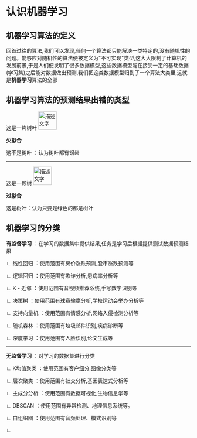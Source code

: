 # 认识机器学习
## 机器学习算法的定义
回首过往的算法,我们可以发现,任何一个算法都只能解决一类特定的,没有随机性的问题。能够应对随机性的算法便被定义为"不可实现"类型,这大大限制了计算机的发展前景,于是人们便发明了很多数据模型,这些数据模型能在接受一定的基础数据(学习集)之后能对数据做出预测,我们把这类数据模型归到了一个算法大类里,这就是**机器学习**算法的全部
## 机器学习算法的预测结果出错的类型
这是一片树叶
<img src="https://github.com/user-attachments/assets/10949583-4951-4f98-8f71-3504b96ed492" alt="描述文字" width="50" height="50" />


**欠拟合**

这不是树叶 ：认为树叶都有锯齿

---

这是一颗树
<img src="https://github.com/user-attachments/assets/29c8ec4a-29f5-4002-a4f5-4f0dbbd30f7d" alt="描述文字" width="50" height="50" />

**过拟合**

这是树叶：认为只要是绿色的都是树叶

## 机器学习的分类

**有监督学习** ：在学习的数据集中提供结果,任务是学习后根据提供测试数据预测结果

   ∟ 线性回归 ：使用范围有房价涨跌预测,股市涨跌预测等
  
   ∟ 逻辑回归 ：使用范围有欺诈分析,患病率分析等
  
   ∟ K - 近邻 ：使用范围有音视频推荐系统,手写数字识别等

   ∟ 决策树 ：使用范围有球赛输赢分析,学校运动会举办分析等

   ∟ 支持向量机 ：使用范围有情感分析,网络入侵检测分析等

   ∟ 随机森林 ：使用范围有垃圾邮件识别,疾病诊断等
  
   ∟ 深度学习 ：使用范围有人脸识别,论文生成等
  
  ---
  
**无监督学习** ：对学习的数据集进行分类

  ∟ K均值聚类 ：使用范围有客户细分,图像分类等
  
  ∟ 层次聚类 ：使用范围有社交分析,基因表达式分析等

  ∟ 主成分分析 ：使用范围有数据可视化,生物信息学等

  ∟ DBSCAN ：使用范围有异常检测、地理信息系统等。
  
  ∟ 自组织图 ：使用范围有音频处理、模式识别等

  ∟ 
